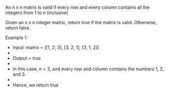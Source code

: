 An n x n matrix is valid if every row and every column contains all the integers from 1 to n (inclusive)

Given an n x n integer matrix, return true if the matrix is valid. Otherwise, return false.

Example 1:

* Input: matrix = [[1, 2, 3], [3, 2, 1], [3, 1, 2]]
*
* Output = true
*
* In this case, n = 3, and every row and column contains the numbers 1, 2, and 3.
*
* Hence, we return true
